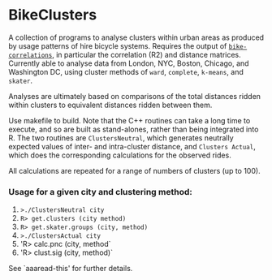 # BikeClusters

A collection of programs to analyse clusters within urban areas as produced by
usage patterns of hire bicycle systems. Requires the output of
[`bike-correlations`](https://github.com/mpadge/bike-correlations), in
particular the correlation (R2) and distance matrices.  Currently able to
analyse data from London, NYC, Boston, Chicago, and Washington DC, using cluster
methods of `ward`, `complete`, `k-means`, and `skater`.

Analyses are ultimately based on comparisons of the total distances ridden
within clusters to equivalent distances ridden between them.

Use makefile to build. Note that the C++ routines can take a long time to
execute, and so are built as stand-alones, rather than being integrated into R.
The two routines are `ClustersNeutral`, which generates neutrally expected
values of inter- and intra-cluster distance, and `Clusters Actual`, which does
the corresponding calculations for the observed rides.

All calculations are repeated for a range of numbers of clusters (up to 100).

### Usage for a given city and clustering method:

1. `>./ClustersNeutral city`
2. `R> get.clusters (city method)`
3. `R> get.skater.groups (city, method)`
4. `>./ClustersActual city`
5. 'R> calc.pnc (city, method`
6. 'R> clust.sig (city, method)`

See `aaaread-this' for further details.
